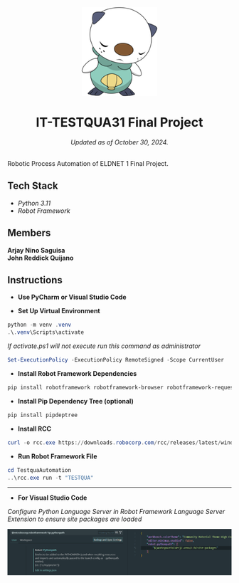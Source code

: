 <p align="center">
  <img src="assets/oshawott.png" alt="Oshawott" height=200>
</p>

<h1 align="center"> IT-TESTQUA31 Final Project </h1>
<p align="center"><i >Updated as of October 30, 2024.</i></p><br>
Robotic Process Automation of ELDNET 1 Final Project.

## Tech Stack
- <i>Python 3.11<br>
- Robot Framework</i>

## Members
**Arjay Nino Saguisa**<br>
**John Reddick Quijano**<br>

## Instructions

- **Use PyCharm or Visual Studio Code**

- **Set Up Virtual Environment**
```powershell
python -m venv .venv
.\.venv\Scripts\activate
```
*If activate.ps1 will not execute run this command as administrator*
```powershell
Set-ExecutionPolicy -ExecutionPolicy RemoteSigned -Scope CurrentUser
```

- **Install Robot Framework Dependencies**
```powershell
pip install robotframework robotframework-browser robotframework-requests robotframework-seleniumlibrary robotframework-selenium2library
```

- **Install Pip Dependency Tree (optional)**
```powershell
pip install pipdeptree
```
- **Install RCC**
```powershell
curl -o rcc.exe https://downloads.robocorp.com/rcc/releases/latest/windows64/rcc.exe
```
- **Run Robot Framework File**
```powershell
cd TestquaAutomation
..\rcc.exe run -t "TESTQUA"
```

<hr>

- **For Visual Studio Code**

*Configure Python Language Server in Robot Framework Language Server Extension to ensure site packages are loaded*

<p align="center">
  <img src="assets/instruction.png" alt="instruction">
</p>